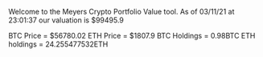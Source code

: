 Welcome to the Meyers Crypto Portfolio Value tool. 
As of 03/11/21 at 23:01:37 our valuation is $99495.9 

BTC Price = $56780.02
 ETH Price = $1807.9
BTC Holdings = 0.98BTC
 ETH holdings = 24.255477532ETH 

